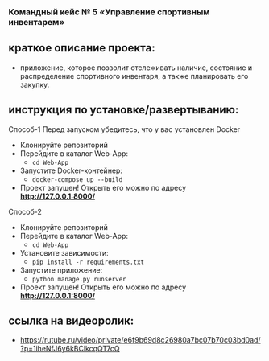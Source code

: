 ### Командный кейс № 5 «Управление спортивным инвентарем» 

## краткое описание проекта: 

  - приложение, которое позволит отслеживать наличие, состояние и распределение спортивного инвентаря, а также планировать его закупку.
    
## инструкция по **установке/развертыванию**: 
Способ-1
  Перед запуском убедитесь, что у вас установлен Docker
  - Клонируйте репозиторий
  - Перейдите в каталог Web-App:
    - ```cd Web-App```
  - Запустите Docker-контейнер:
    - ```docker-compose up --build```
  - Проект запущен! Открыть его можно по адресу **http://127.0.0.1:8000/**

Способ-2
  - Клонируйте репозиторий
  - Перейдите в каталог Web-App:
    - ```cd Web-App```
  - Установите зависимости:
    - ```pip install -r requirements.txt```
  - Запустите приложение:
    - ```python manage.py runserver```
  - Проект запущен! Открыть его можно по адресу **http://127.0.0.1:8000/**

  
  
## ссылка на видеоролик: 
  - https://rutube.ru/video/private/e6f9b69d8c26980a7bc07b70c03bd0ad/?p=1iheNfJ6y6kBClkcqQT7cQ

